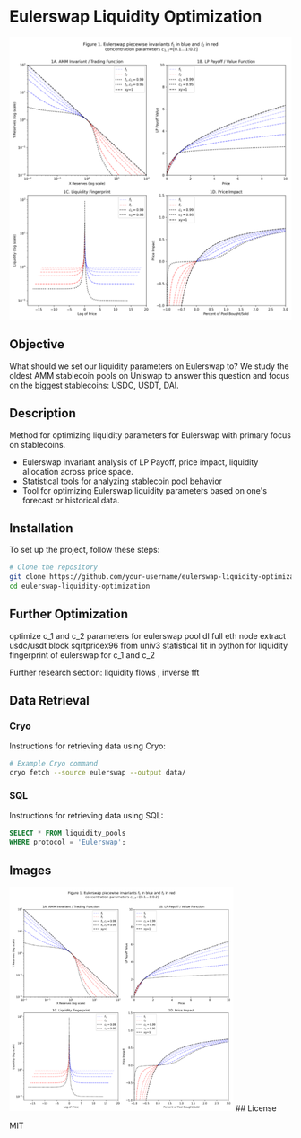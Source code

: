 # Eulerswap Liquidity Optimization

![Project Banner](https://github.com/MarcusWentz/eulerswap-parameters/blob/main/img/Eulerswap_AMM.png)

## Objective
What should we set our liquidity parameters on Eulerswap to? We study the oldest AMM stablecoin pools on Uniswap to answer this question and focus on the biggest stablecoins: USDC, USDT, DAI.
## Description 
Method for optimizing liquidity parameters for Eulerswap with primary focus on stablecoins.
- Eulerswap invariant analysis of LP Payoff, price impact, liquidity allocation across price space.
- Statistical tools for analyzing stablecoin pool behavior
- Tool for optimizing Eulerswap liquidity parameters based on one's forecast or historical data.


## Installation
To set up the project, follow these steps:

```bash
# Clone the repository
git clone https://github.com/your-username/eulerswap-liquidity-optimization.git
cd eulerswap-liquidity-optimization
```

## Further Optimization

optimize c_1 and c_2 parameters for eulerswap pool
dl full eth node
extract usdc/usdt block sqrtpricex96 from univ3
statistical fit in python for liquidity fingerprint of eulerswap for c_1 and c_2 

Further research section:
liquidity flows , inverse fft

## Data Retrieval

### Cryo
Instructions for retrieving data using Cryo:

```bash
# Example Cryo command
cryo fetch --source eulerswap --output data/
```

### SQL

Instructions for retrieving data using SQL:

```sql
SELECT * FROM liquidity_pools
WHERE protocol = 'Eulerswap';
```

## Images

<img src="https://github.com/MarcusWentz/eulerswap-parameters/blob/main/img/Eulerswap_AMM.png" alt="Sample Image 1" width="400"/>
## License

MIT



